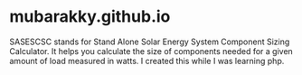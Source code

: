 # mubarakky.github.io

SASESCSC stands for Stand Alone Solar Energy System Component Sizing Calculator.
It helps you calculate the size of components needed for a given amount of load measured in watts.
I created this while I was learning php.
